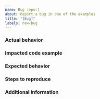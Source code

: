 ```yaml
---
name: Bug report
about: Report a bug in one of the examples
title: "[Bug]"
labels: new-bug
---
```


### Actual behavior

<!-- Provide a clear and concise description of what the bug is. -->

### Impacted code example

### Expected behavior

<!-- Description of what you expected to happen. -->

### Steps to reproduce

### Additional information

<!-- Add any other information about the problem here: screenshots, logs, etc. -->
